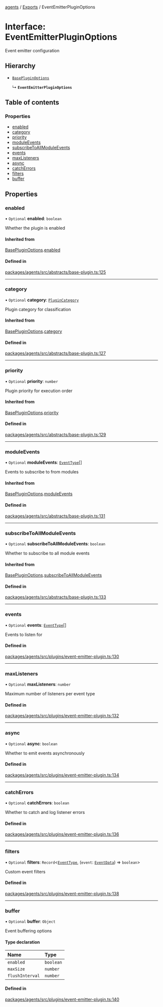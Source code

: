 <!-- 
 ⚠️  AUTO-GENERATED FILE - DO NOT EDIT MANUALLY
 This file is automatically generated by scripts/docs-generator.js
 To make changes, edit the source TypeScript files or update the generator script
-->

[agents](../../) / [Exports](../modules) / EventEmitterPluginOptions

# Interface: EventEmitterPluginOptions

Event emitter configuration

## Hierarchy

- [`BasePluginOptions`](BasePluginOptions)

  ↳ **`EventEmitterPluginOptions`**

## Table of contents

### Properties

- [enabled](EventEmitterPluginOptions#enabled)
- [category](EventEmitterPluginOptions#category)
- [priority](EventEmitterPluginOptions#priority)
- [moduleEvents](EventEmitterPluginOptions#moduleevents)
- [subscribeToAllModuleEvents](EventEmitterPluginOptions#subscribetoallmoduleevents)
- [events](EventEmitterPluginOptions#events)
- [maxListeners](EventEmitterPluginOptions#maxlisteners)
- [async](EventEmitterPluginOptions#async)
- [catchErrors](EventEmitterPluginOptions#catcherrors)
- [filters](EventEmitterPluginOptions#filters)
- [buffer](EventEmitterPluginOptions#buffer)

## Properties

### enabled

• `Optional` **enabled**: `boolean`

Whether the plugin is enabled

#### Inherited from

[BasePluginOptions](BasePluginOptions).[enabled](BasePluginOptions#enabled)

#### Defined in

[packages/agents/src/abstracts/base-plugin.ts:125](https://github.com/woojubb/robota/blob/87419dbb26faf50d7f1d60ae717fbe215743d1f6/packages/agents/src/abstracts/base-plugin.ts#L125)

___

### category

• `Optional` **category**: [`PluginCategory`](../enums/PluginCategory)

Plugin category for classification

#### Inherited from

[BasePluginOptions](BasePluginOptions).[category](BasePluginOptions#category)

#### Defined in

[packages/agents/src/abstracts/base-plugin.ts:127](https://github.com/woojubb/robota/blob/87419dbb26faf50d7f1d60ae717fbe215743d1f6/packages/agents/src/abstracts/base-plugin.ts#L127)

___

### priority

• `Optional` **priority**: `number`

Plugin priority for execution order

#### Inherited from

[BasePluginOptions](BasePluginOptions).[priority](BasePluginOptions#priority)

#### Defined in

[packages/agents/src/abstracts/base-plugin.ts:129](https://github.com/woojubb/robota/blob/87419dbb26faf50d7f1d60ae717fbe215743d1f6/packages/agents/src/abstracts/base-plugin.ts#L129)

___

### moduleEvents

• `Optional` **moduleEvents**: [`EventType`](../modules#eventtype)[]

Events to subscribe to from modules

#### Inherited from

[BasePluginOptions](BasePluginOptions).[moduleEvents](BasePluginOptions#moduleevents)

#### Defined in

[packages/agents/src/abstracts/base-plugin.ts:131](https://github.com/woojubb/robota/blob/87419dbb26faf50d7f1d60ae717fbe215743d1f6/packages/agents/src/abstracts/base-plugin.ts#L131)

___

### subscribeToAllModuleEvents

• `Optional` **subscribeToAllModuleEvents**: `boolean`

Whether to subscribe to all module events

#### Inherited from

[BasePluginOptions](BasePluginOptions).[subscribeToAllModuleEvents](BasePluginOptions#subscribetoallmoduleevents)

#### Defined in

[packages/agents/src/abstracts/base-plugin.ts:133](https://github.com/woojubb/robota/blob/87419dbb26faf50d7f1d60ae717fbe215743d1f6/packages/agents/src/abstracts/base-plugin.ts#L133)

___

### events

• `Optional` **events**: [`EventType`](../modules#eventtype)[]

Events to listen for

#### Defined in

[packages/agents/src/plugins/event-emitter-plugin.ts:130](https://github.com/woojubb/robota/blob/87419dbb26faf50d7f1d60ae717fbe215743d1f6/packages/agents/src/plugins/event-emitter-plugin.ts#L130)

___

### maxListeners

• `Optional` **maxListeners**: `number`

Maximum number of listeners per event type

#### Defined in

[packages/agents/src/plugins/event-emitter-plugin.ts:132](https://github.com/woojubb/robota/blob/87419dbb26faf50d7f1d60ae717fbe215743d1f6/packages/agents/src/plugins/event-emitter-plugin.ts#L132)

___

### async

• `Optional` **async**: `boolean`

Whether to emit events asynchronously

#### Defined in

[packages/agents/src/plugins/event-emitter-plugin.ts:134](https://github.com/woojubb/robota/blob/87419dbb26faf50d7f1d60ae717fbe215743d1f6/packages/agents/src/plugins/event-emitter-plugin.ts#L134)

___

### catchErrors

• `Optional` **catchErrors**: `boolean`

Whether to catch and log listener errors

#### Defined in

[packages/agents/src/plugins/event-emitter-plugin.ts:136](https://github.com/woojubb/robota/blob/87419dbb26faf50d7f1d60ae717fbe215743d1f6/packages/agents/src/plugins/event-emitter-plugin.ts#L136)

___

### filters

• `Optional` **filters**: `Record`\<[`EventType`](../modules#eventtype), (`event`: [`EventData`](EventData)) => `boolean`\>

Custom event filters

#### Defined in

[packages/agents/src/plugins/event-emitter-plugin.ts:138](https://github.com/woojubb/robota/blob/87419dbb26faf50d7f1d60ae717fbe215743d1f6/packages/agents/src/plugins/event-emitter-plugin.ts#L138)

___

### buffer

• `Optional` **buffer**: `Object`

Event buffering options

#### Type declaration

| Name | Type |
| :------ | :------ |
| `enabled` | `boolean` |
| `maxSize` | `number` |
| `flushInterval` | `number` |

#### Defined in

[packages/agents/src/plugins/event-emitter-plugin.ts:140](https://github.com/woojubb/robota/blob/87419dbb26faf50d7f1d60ae717fbe215743d1f6/packages/agents/src/plugins/event-emitter-plugin.ts#L140)
